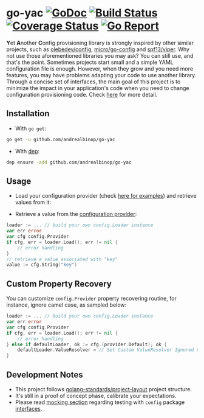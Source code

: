 # go-yac [![GoDoc](https://godoc.org/github.com/andrealbinop/go-yac?status.svg)](https://godoc.org/github.com/andrealbinop/go-yac) [![Build Status](https://travis-ci.org/andrealbinop/go-yac.svg?branch=master)](https://travis-ci.org/andrealbinop/go-yac) [![Coverage Status](https://coveralls.io/repos/github/andrealbinop/go-yac/badge.svg?branch=master)](https://coveralls.io/github/andrealbinop/go-yac?branch=master) [![Go Report](https://goreportcard.com/badge/github.com/golang/dep)](https://goreportcard.com/report/github.com/andrealbinop/go-yac)

**Y**et **A**nother **C**onfig provisioning library is strongly inspired by other similar projects, such as [olebedev/config][], [micro/go-config][] and [spf13/viper][]. Why not use those aforementioned libraries you may ask? You can still use, and that's the point. Sometimes projects start small and a simple YAML configuration file is enough. However, when they grow and you need more features, you may have problems adapting your code to use another library. Through a concise set of interfaces, the main goal of this project is to minimize the impact in your application's code when you need to change configuration provisioning code. Check [here][design] for more detail.

## Installation

* With `go get`:

```bash
go get -u github.com/andrealbinop/go-yac
```

* With [dep][go-dep]:

```bash
dep ensure -add github.com/andrealbinop/go-yac
```

## Usage

* Load your configuration provider (check [here for examples][examples]) and retrieve values from it:

* Retrieve a value from the [configuration provider][]:

```go
loader := ... // build your own config.Loader instance
var err error
var cfg config.Provider
if cfg, err = loader.Load(); err != nil {
    // error handling
}
// retrieve a value associated with "key"
value := cfg.String("key")
```

## Custom Property Recovery

You can customize `config.Provider` property recovering routine, for instance, ignore camel case, as sampled below:

```go
loader := ... // build your own config.Loader instance
var err error
var cfg config.Provider
if cfg, err = loader.Load(); err != nil {
    // error handling
} else if defaultLoader, ok := cfg.(provider.Default); ok {
	defaultLoader.ValueResolver = // Set Custom ValueResolver Ignored Camel Case
}
```


## Development Notes

- This project follows [golang-standards/project-layout][] project structure.
- It's still in a proof of concept phase, calibrate your expectations.
- Please read [mocking section][] regarding testing with `config` package [interfaces][configuration provider].

[micro/go-config]: https://github.com/micro/go-config
[olebedev/config]: https://github.com/olebedev/config
[spf13/viper]: https://github.com/spf13/viper
[go-dep]: https://github.com/golang/dep
[design]: docs/DESIGN.md
[examples]: examples/README.md
[mocking section]: docs/MOCKS.md
[configuration provider]: pkg/config/config.go
[golang-standards/project-layout]: https://github.com/golang-standards/project-layout
